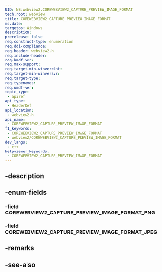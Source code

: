 ```yaml
---
UID: NE:webview2.COREWEBVIEW2_CAPTURE_PREVIEW_IMAGE_FORMAT
tech.root: webview
title: COREWEBVIEW2_CAPTURE_PREVIEW_IMAGE_FORMAT
ms.date: 
targetos: Windows
description: 
prerelease: false
req.construct-type: enumeration
req.ddi-compliance: 
req.header: webview2.h
req.include-header: 
req.kmdf-ver: 
req.max-support: 
req.target-min-winverclnt: 
req.target-min-winversvr: 
req.target-type: 
req.typenames: 
req.umdf-ver: 
topic_type:
 - apiref
api_type:
 - HeaderDef
api_location:
 - webview2.h
api_name:
 - COREWEBVIEW2_CAPTURE_PREVIEW_IMAGE_FORMAT
f1_keywords:
 - COREWEBVIEW2_CAPTURE_PREVIEW_IMAGE_FORMAT
 - webview2/COREWEBVIEW2_CAPTURE_PREVIEW_IMAGE_FORMAT
dev_langs:
 - c++
helpviewer_keywords:
 - COREWEBVIEW2_CAPTURE_PREVIEW_IMAGE_FORMAT
---
```


## -description

## -enum-fields

### -field COREWEBVIEW2_CAPTURE_PREVIEW_IMAGE_FORMAT_PNG

### -field COREWEBVIEW2_CAPTURE_PREVIEW_IMAGE_FORMAT_JPEG

## -remarks

## -see-also


